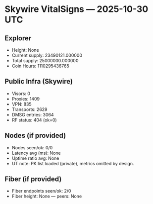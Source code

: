 # Skywire VitalSigns — 2025-10-30 UTC

## Explorer
- Height: None
- Current supply: 23490121.000000
- Total supply: 25000000.000000
- Coin Hours: 1110295436765

## Public Infra (Skywire)
- Visors: 0
- Proxies: 1409
- VPN: 835
- Transports: 2629
- DMSG entries: 3064
- RF status: 404 (ok=0)

## Nodes (if provided)
- Nodes seen/ok: 0/0
- Latency avg (ms): None
- Uptime ratio avg: None
- UT note: PK list loaded (private), metrics omitted by design.

## Fiber (if provided)
- Fiber endpoints seen/ok: 2/0
- Fiber height: None — peers: None
